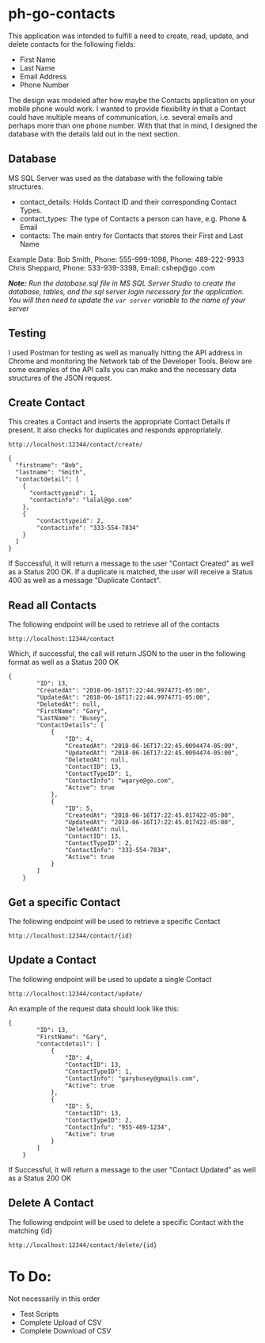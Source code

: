 # ph-go-contacts

This application was intended to fulfill a need to create, read, update, and delete contacts for the following fields:

- First Name
- Last Name
- Email Address
- Phone Number
 
The design was modeled after how maybe the Contacts application on your mobile phone would work. I wanted to provide flexibility in that a Contact could have multiple means of communication, i.e. several emails and perhaps more than one phone number. With that that in mind, I designed the database with the details laid out in the next section.

## Database

MS SQL Server was used as the database with the following table structures.

- contact_details: Holds Contact ID and their corresponding Contact Types.
- contact_types: The type of Contacts a person can have, e.g. Phone & Email
- contacts: The main entry for Contacts that stores their First and Last Name

Example Data:
Bob Smith, Phone: 555-999-1098, Phone: 489-222-9933
Chris Sheppard, Phone: 533-939-3398, Email: cshep@go .com

***Note:** Run the database.sql file in MS SQL Server Studio to create the database, tables, and the sql server login necessary for the application. You will then need to update the `var server` variable to the name of your server*

## Testing

I used Postman for testing as well as manually hitting the API address in Chrome and monitoring the Network tab of the Developer Tools. Below are some examples of the API calls you can make and the necessary data structures of the JSON request.

## Create Contact

This creates a Contact and inserts the appropriate Contact Details if present. It also checks for duplicates and responds appropriately. 

`http://localhost:12344/contact/create/`

    {
      "firstname": "Bob",
      "lastname": "Smith",
      "contactdetail": [
        {
          "contacttypeid": 1,
          "contactinfo": "lalal@go.com"
        },
        {
        	"contacttypeid": 2,
        	"contactinfo": "333-554-7834"
        }
      ]
    }

If Successful, it will return a message to the user "Contact Created" as well as a Status 200 OK. If a duplicate is matched, the user will receive a Status 400 as well as a message "Duplicate Contact".

## Read all Contacts

The following endpoint will be used to retrieve all of the contacts

    http://localhost:12344/contact

Which, if successful, the call will return JSON to the user in the following format as well as a Status 200 OK


    {
            "ID": 13,
            "CreatedAt": "2018-06-16T17:22:44.9974771-05:00",
            "UpdatedAt": "2018-06-16T17:22:44.9974771-05:00",
            "DeletedAt": null,
            "FirstName": "Gary",
            "LastName": "Busey",
            "ContactDetails": [
                {
                    "ID": 4,
                    "CreatedAt": "2018-06-16T17:22:45.0094474-05:00",
                    "UpdatedAt": "2018-06-16T17:22:45.0094474-05:00",
                    "DeletedAt": null,
                    "ContactID": 13,
                    "ContactTypeID": 1,
                    "ContactInfo": "wgarye@go.com",
                    "Active": true
                },
                {
                    "ID": 5,
                    "CreatedAt": "2018-06-16T17:22:45.017422-05:00",
                    "UpdatedAt": "2018-06-16T17:22:45.017422-05:00",
                    "DeletedAt": null,
                    "ContactID": 13,
                    "ContactTypeID": 2,
                    "ContactInfo": "333-554-7834",
                    "Active": true
                }
            ]
        }

## Get a specific Contact

The following endpoint will be used to retrieve a specific Contact

    http://localhost:12344/contact/{id}

## Update a Contact

The following endpoint will be used to update a single Contact

    http://localhost:12344/contact/update/

An example of the request data should look like this:


    {
            "ID": 13,
            "FirstName": "Gary",
            "contactdetail": [
                {
                    "ID": 4,
                    "ContactID": 13,
                    "ContactTypeID": 1,
                    "ContactInfo": "garybusey@gmails.com",
                    "Active": true
                },
                {
                    "ID": 5,
                    "ContactID": 13,
                    "ContactTypeID": 2,
                    "ContactInfo": "955-469-1234",
                    "Active": true
                }
            ]
        }

If Successful, it will return a message to the user "Contact Updated" as well as a Status 200 OK

## Delete A Contact

The following endpoint will be used to delete a specific Contact with the matching {id}

    http://localhost:12344/contact/delete/{id}


# To Do:

Not necessarily in this order

- Test Scripts
- Complete Upload of CSV
- Complete Download of CSV
